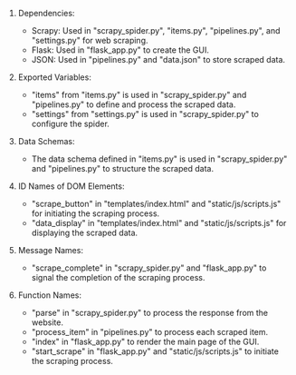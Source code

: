 1. Dependencies:
   - Scrapy: Used in "scrapy_spider.py", "items.py", "pipelines.py", and "settings.py" for web scraping.
   - Flask: Used in "flask_app.py" to create the GUI.
   - JSON: Used in "pipelines.py" and "data.json" to store scraped data.

2. Exported Variables:
   - "items" from "items.py" is used in "scrapy_spider.py" and "pipelines.py" to define and process the scraped data.
   - "settings" from "settings.py" is used in "scrapy_spider.py" to configure the spider.

3. Data Schemas:
   - The data schema defined in "items.py" is used in "scrapy_spider.py" and "pipelines.py" to structure the scraped data.

4. ID Names of DOM Elements:
   - "scrape_button" in "templates/index.html" and "static/js/scripts.js" for initiating the scraping process.
   - "data_display" in "templates/index.html" and "static/js/scripts.js" for displaying the scraped data.

5. Message Names:
   - "scrape_complete" in "scrapy_spider.py" and "flask_app.py" to signal the completion of the scraping process.

6. Function Names:
   - "parse" in "scrapy_spider.py" to process the response from the website.
   - "process_item" in "pipelines.py" to process each scraped item.
   - "index" in "flask_app.py" to render the main page of the GUI.
   - "start_scrape" in "flask_app.py" and "static/js/scripts.js" to initiate the scraping process.
